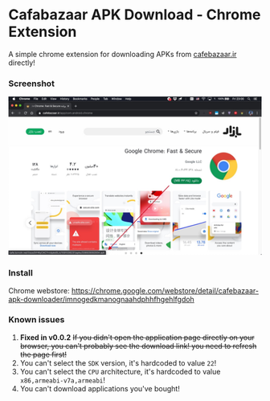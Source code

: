 # Cafabazaar APK Download - Chrome Extension
A simple chrome extension for downloading APKs from [cafebazaar.ir](https://cafebazaar.ir) directly!

### Screenshot

![screenshot](.screenshots/1.jpg)

### Install

Chrome webstore: https://chrome.google.com/webstore/detail/cafebazaar-apk-downloader/imnogedkmanognaahdphhfhgehlfgdoh

### Known issues

1. **Fixed in v0.0.2** ~~If you didn't open the application page directly on your browser, you can't probably see the download link! you need to refresh the page first!~~
2. You can't select the `SDK` version, it's hardcoded to value `22`!
3. You can't select the `CPU` architecture, it's hardcoded to value `x86,armeabi-v7a,armeabi`!
4. You can't download applications you've bought!
